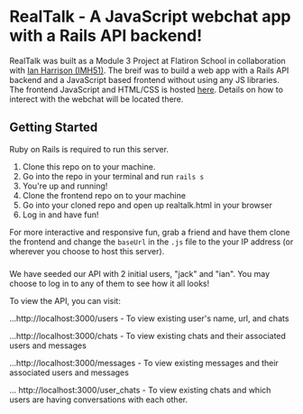 # RealTalk - A JavaScript webchat app with a Rails API backend!

RealTalk was built as a Module 3 Project at Flatiron School in collaboration with [Ian Harrison (IMH51)](https://github.com/IMH51). The breif was to build a web app with a Rails API backend and a JavaScript based frontend without using any JS libraries. The frontend JavaScript and HTML/CSS is hosted [here](https://github.com/IMH51/realtalk-frontend). Details on how to interect with the webchat will be located there.

## Getting Started

Ruby on Rails is required to run this server.

1. Clone this repo on to your machine.
2. Go into the repo in your terminal and run `rails s`
3. You're up and running!
4. Clone the frontend repo on to your machine
5. Go into your cloned repo and open up realtalk.html in your browser
6. Log in and have fun!

For more interactive and responsive fun, grab a friend and have them clone the frontend and change the `baseUrl` in the `.js` file to the your IP address (or wherever you choose to host this server).

###

We have seeded our API with 2 initial users, "jack" and "ian". You may choose to log in to any of them to see how it all looks!


To view the API, you can visit:

...http://localhost:3000/users - To view existing user's name, url, and chats

...http://localhost:3000/chats - To view existing chats and their associated users and messages

...http://localhost:3000/messages - To view existing messages and their associated users and messages

... http://localhost:3000/user_chats - To view existing chats and which users are having conversations with each other.
